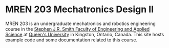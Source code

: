 # MREN 203 Mechatronics Design II

MREN 203 is an undergraduate mechatronics and robotics engineering course in the [Stephen J.R. Smith Faculty of Engineering
and Applied Science](https://smithengineering.queensu.ca/programs/undergraduate/mre/) at [Queen's University](https://www.queensu.ca) in Kingston, Ontario, Canada.  This site hosts example code and some documentation related to this course.
